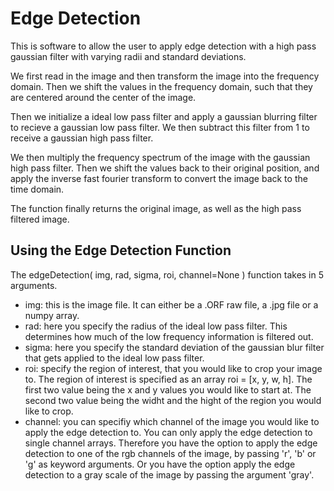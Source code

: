 # Edge Detection 
This is software to allow the user to apply edge detection with a high pass gaussian filter with varying radii and standard deviations.

We first read in the image and then transform the image into the frequency domain. Then we shift the values in the frequency domain, such that they are centered around the center of the image.

Then we initialize a ideal low pass filter and apply a gaussian blurring filter to recieve a gaussian low pass filter. We then subtract this filter from 1 to receive a gaussian high pass filter. 

We then multiply the frequency spectrum of the image with the gaussian high pass filter. Then we shift the values back to their original position, and apply the inverse fast fourier transform to convert the image back to the time domain. 

The function finally returns the original image, as well as the high pass filtered image. 



## Using the Edge Detection Function
The edgeDetection( img, rad, sigma, roi, channel=None ) function takes in 5 arguments. 
- img: this is the image file. It can either be a .ORF raw file, a .jpg file or a numpy array.
- rad: here you specify the radius of the ideal low pass filter. This determines how much of the low frequency information is filtered out.
- sigma: here you specify the standard deviation of the gaussian blur filter that gets applied to the ideal low pass filter. 
- roi: specify the region of interest, that you would like to crop your image to. The region of interest is specified as an array roi = [x, y, w, h]. The first two value being the x and y values you would like to start at. The second two value being the widht and the hight of the region you would like to crop. 
- channel: you can specifiy which channel of the image you would like to apply the edge detection to. You can only apply the edge detection to single channel arrays. Therefore you have the option to apply the edge detection to one of the rgb channels of the image, by passing 'r', 'b' or 'g' as keyword arguments. Or you have the option apply the edge detection to a gray scale of the image by passing the argument 'gray'. 
